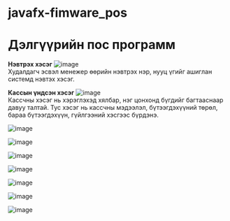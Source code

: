 # javafx-fimware_pos
# Дэлгүүрийн пос программ


**Нэвтрэх хэсэг**
![image](https://user-images.githubusercontent.com/47672783/79009878-32bede80-7b93-11ea-8684-0541824ba03a.PNG) </br>
Худалдагч эсвэл менежер өөрийн нэвтрэх нэр, нууц үгийг ашиглан системд нэвтэх хэсэг.


**Кассын үндсэн хэсэг**
![image](https://user-images.githubusercontent.com/47672783/79010016-8d583a80-7b93-11ea-959d-9eb6ac67157e.PNG) </br>
Кассчны хэсэг нь хэрэглэхэд хялбар, нэг цонхонд бүгдийг багтааснаар давуу талтай. Тус
хэсэг нь кассчны мэдээлэл, бүтээгдэхүүний төрөл, бараа бүтээгдэхүүн, гүйлгээний хэсгээс бүрдэнэ.

![image]() </br>

![image]() </br>

![image]() </br>

![image]() </br>

![image]() </br>

![image]() </br>

![image]() </br>
